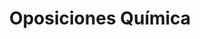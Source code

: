 ---
title: "Oposiciones Química"  # Add a page title.
summary: "Ejercicios resueltos de Química."  # Add a page description.
type: "widget_page"  # Page type is a Widget Page
url: "recursos-fisica-quimica/formacion-profesorado/oposiciones/quimica"
---